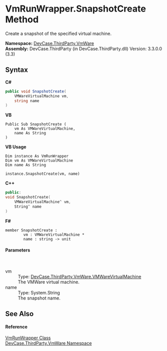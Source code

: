 # VmRunWrapper.SnapshotCreate Method 
 

Create a snapshot of the specified virtual machine.

**Namespace:**&nbsp;<a href="N_DevCase_ThirdParty_VmWare">DevCase.ThirdParty.VmWare</a><br />**Assembly:**&nbsp;DevCase.ThirdParty (in DevCase.ThirdParty.dll) Version: 3.3.0.0 (3.3)

## Syntax

**C#**<br />
``` C#
public void SnapshotCreate(
	VMWareVirtualMachine vm,
	string name
)
```

**VB**<br />
``` VB
Public Sub SnapshotCreate ( 
	vm As VMWareVirtualMachine,
	name As String
)
```

**VB Usage**<br />
``` VB Usage
Dim instance As VmRunWrapper
Dim vm As VMWareVirtualMachine
Dim name As String

instance.SnapshotCreate(vm, name)
```

**C++**<br />
``` C++
public:
void SnapshotCreate(
	VMWareVirtualMachine^ vm, 
	String^ name
)
```

**F#**<br />
``` F#
member SnapshotCreate : 
        vm : VMWareVirtualMachine * 
        name : string -> unit 

```


#### Parameters
&nbsp;<dl><dt>vm</dt><dd>Type: <a href="T_DevCase_ThirdParty_VmWare_VMWareVirtualMachine">DevCase.ThirdParty.VmWare.VMWareVirtualMachine</a><br />The VMWare virtual machine.</dd><dt>name</dt><dd>Type: System.String<br />The snapshot name.</dd></dl>

## See Also


#### Reference
<a href="T_DevCase_ThirdParty_VmWare_VmRunWrapper">VmRunWrapper Class</a><br /><a href="N_DevCase_ThirdParty_VmWare">DevCase.ThirdParty.VmWare Namespace</a><br />